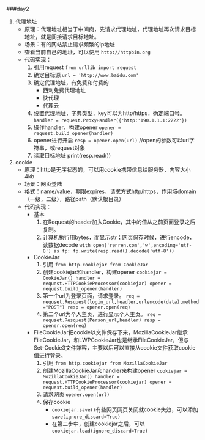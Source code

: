 ###day2

1. 代理地址
	- 原理：代理地址相当于中间商，先请求代理地址，代理地址再次请求目标地址，就是间接请求目标地址。
	- 场景：有的网站禁止请求频繁的ip地址
	- 查看当前自己的地址，可以使用 `http://httpbin.org`
	- 代码实现：
		1. 引用request
		`from urllib import request`
		2. 确定目标源
		`url = 'http://www.baidu.com'`
		3. 确定代理地址，有免费和付费的
			- 西刺免费代理地址
			- 快代理
			- 代理云
		4. 设置代理地址，字典类型，key可以为http/https，确定端口号。
		`handler = request.ProxyHandler({'http:'190.1.1.1:2222'})`
		5. 操作handler，构建opener
		`opener = request.build_opener(handler)`
		6. opener进行开启
		`resp = opener.open(url)` //open的参数可以url字符串，或request对象
		7. 读取目标地址
		print(resp.read())
2. cookie
	- 原理：http是无序状态的，可以用cookie携带信息给服务器，内容大小4kb
	- 场景：网页登陆
	- 格式：name/value，期限expires，请求方式http/https，作用域domain（一级，二级），路径path（默认根目录）
	- 代码实现：
		- 基本
			1. 在Request的header加入Cookie，其中的值从之前页面登录之后复制。
			2. 计算机执行用bytes，而显示str；网页保存时候，进行encode，读数据decode
				`with open('renren.com','w',encoding='utf-8') as fp:
					fp.write(resp.read().decode('utf-8'))`
		- CookieJar
			1. 引用
				`from http.cookiejar from CookieJar`
			2. 创建cookiejar和handler，构建opener
				`cookiejar = CookieJar()
				handler =  request.HTTPCookieProcessor(cookiejar)
				opener = request.build_opener(handler)`
			3. 第一个url为登录页面，请求登录。
				`req = requset.Resquest(login_url,headler,urlencode(data),method="POST")
				resp = opener.open(req)`
			4. 第二个url为个人主页，进行显示个人主页。
				`req = requset.Resquest(Person_url,headler)
				resp = opener.open(req)`
		- FileCookieJar把cookie以文件保存下来，MozillaCookieJar继承FileCookieJar，和LWPCookieJar也是继承FileCookieJar，但与Set-Cookie3文件兼容，主要以后可以直接从cookie文件获取cookie值进行登录。
			1. 引用
				`from http.cookiejar from MozillaCookieJar`
			2. 创建MozillaCookieJar和handler来构建opener
				`cookiejar = MozillaCookieJar()
				handler = request.HTTPCookieProcessor(cookiejar)
				opener = request.build_opener(handler)`
			3. 请求网页
				`opener.open(url)`
			4. 保存cookie
				- `cookiejar.save()`有些网页网页关闭就cookie失效，可以添加`save(ignore_discard=True)`
				- 在第二步中，创建cookiejar之后，可以`cookiejar.load(ignore_discard=True)`